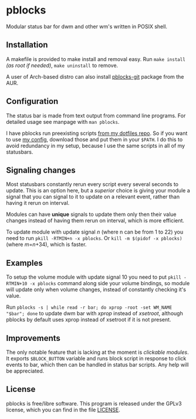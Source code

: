 # pblocks

Modular status bar for dwm and other wm's written in POSIX shell.

## Installation

A makefile is provided to make install and removal easy.
Run `make install` *(as root if needed)*, `make uninstall` to remove.

A user of Arch-based distro can also install [pblocks-git](https://aur.archlinux.org/packages/pblocks-git) package from the AUR.

## Configuration

The status bar is made from text output from command line programs.
For detailed usage see manpage with `man pblocks`.

I have pblocks run preexisting scripts
[from my dotfiles repo](https://github.com/thirtysixpw/dotfiles/tree/master/.local/bin/statusbar).
So if you want to use [my config](https://github.com/thirtysixpw/dotfiles/blob/master/.config/pblocks/pblocksrc), download those and put them in your
`$PATH`. I do this to avoid redundancy in my setup, because I use the same
scripts in all of my statusbars.

## Signaling changes

Most statusbars constantly rerun every script every several seconds to update.
This is an option here, but a *superior* choice is giving your module a signal
that you can signal to it to update on a relevant event, rather than having it
rerun on interval.

Modules can have **unique** signals to update them only then their value changes
instead of having them rerun on interval, which is more efficient.

To  update  module with update signal *n* (where n can be from 1 to 22)
you need to run `pkill -RTMIN+n -x pblocks`.
Or `kill -m $(pidof -x pblocks)` (where *m*=*n*+34), which is faster.

## Examples

To setup the volume module with update signal 10 you need to put
`pkill -RTMIN+10 -x pblocks` command along side your volume bindings,
so module will update only when volume changes, instead of constantly checking it's value.

Run `pblocks -s | while read -r bar; do xprop -root -set WM_NAME "$bar"; done`
to update dwm bar with *xprop* instead of *xsetroot*, although pblocks by
default uses xprop instead of xsetroot if it is not present.

## Improvements

The only notable feature that is lacking at the moment is *clickable modules*.
It exports `$BLOCK_BUTTON` variable and runs block script in response to click events
to bar, which then can be handled in status bar scripts. Any help will be appreciated.

## License

pblocks is free/libre software. This program is released under the GPLv3
license, which you can find in the file [LICENSE](LICENSE).
